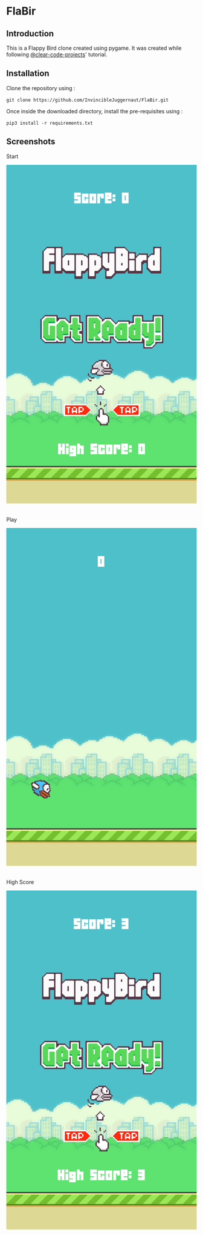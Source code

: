 # FlaBir

<h2> Introduction </h2>

<p> This is a Flappy Bird clone created using pygame. It was created while following <a href="https://github.com/clear-code-projects">@clear-code-projects</a>' tutorial.
</p>  
  
<h2>Installation</h2>

<p> Clone the repository using :
  
  ```
  git clone https://github.com/InvincibleJuggernaut/FlaBir.git
  ```

  </p>
  <p> Once inside the downloaded directory, install the pre-requisites using :
  
  ```
  pip3 install -r requirements.txt
  ```
  </p>
 
 <h2>Screenshots</h2>
 
 <p align="center">
 <p>Start</p>
 <img src="Assets/snaps/Start.png">
  <br>
  <br>
  <p>Play</p>
 <img src="Assets/snaps/Play.png">
  <br>
  <br>
  <p>High Score</p>
 <img src="Assets/snaps/HighScore.png">
 
 </p>



